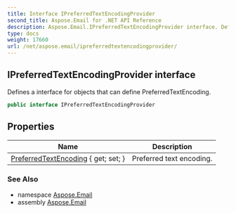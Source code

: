```yaml
---
title: Interface IPreferredTextEncodingProvider
second_title: Aspose.Email for .NET API Reference
description: Aspose.Email.IPreferredTextEncodingProvider interface. Defines a interface for objects that can define PreferredTextEncoding
type: docs
weight: 17660
url: /net/aspose.email/ipreferredtextencodingprovider/
---
```

## IPreferredTextEncodingProvider interface

Defines a interface for objects that can define PreferredTextEncoding.

```csharp
public interface IPreferredTextEncodingProvider
```

## Properties

| Name | Description |
| --- | --- |
| [PreferredTextEncoding](../../aspose.email/ipreferredtextencodingprovider/preferredtextencoding/) { get; set; } | Preferred text encoding. |

### See Also

* namespace [Aspose.Email](../../aspose.email/)
* assembly [Aspose.Email](../../)


